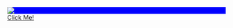 <div style="background-color: blue;">
  <img src="https://cloud.githubusercontent.com/assets/9712446/22395569/49a75e38-e57d-11e6-9410-805a525c06ac.jpg"/>
</div>
<a href="#"/>Click Me!</a>
